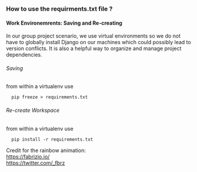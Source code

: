 <h3> How to use the requirments.txt file ? </h3>
<h4>Work Environemrents: Saving and Re-creating</h4>
<p> 
In our group project scenario, we use virtual environments so we do not have to globally install Django on our machines which could possibly lead to version conflicts.  It is also a helpful way to organize and manage project dependencies. 
</p>
<h6>Saving</h6>
<p>
from within a virtualenv use 
 </p>
 
```shell
  pip freeze > requirements.txt 
```

<h6>Re-create Workspace</h6>
<p>
  from within a virtualenv use
</p>

```shell
  pip install -r requirements.txt 
```

Credit for the rainbow animation:
<br>
https://fabrizio.io/
<br>
https://twitter.com/_fbrz
